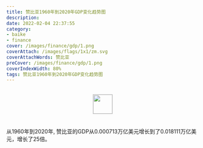 ```yaml
---
title: 赞比亚1960年到2020年GDP变化趋势图
description: 
date: 2022-02-04 22:37:55
category:
- baike
- finance
cover: /images/finance/gdp/1.png
coverAttach: /images/flags/1x1/zm.svg
coverAttachWords: 赞比亚
preCover: /images/finance/gdp/1.png
coverIndexWidth: 80%
tags: 赞比亚1960年到2020年GDP变化趋势图
---
```




<script src="/assets/js/charts/chart.js"></script>

<div style="text-align: center; margin: 30px 0; ">
    <img src="/images/flags/1x1/zm.svg" style="width: 50px; border: 1px solid #cccccc; ">
</div>

<div style="width: 98%; margin: 0 0 35px 0; ">
    <canvas id="myChart"></canvas>
</div>

<div>
<p class="paragraph">从1960年到2020年, 赞比亚的GDP从0.000713万亿美元增长到了0.018111万亿美元，增长了25倍。</p>
</div>

<script>

    const dataGdp = {
        labels: [1960, 1961, 1962, 1963, 1964, 1965, 1966, 1967, 1968, 1969, 1970, 1971, 1972, 1973, 1974, 1975, 1976, 1977, 1978, 1979, 1980, 1981, 1982, 1983, 1984, 1985, 1986, 1987, 1988, 1989, 1990, 1991, 1992, 1993, 1994, 1995, 1996, 1997, 1998, 1999, 2000, 2001, 2002, 2003, 2004, 2005, 2006, 2007, 2008, 2009, 2010, 2011, 2012, 2013, 2014, 2015, 2016, 2017, 2018, 2019, 2020],
        datasets: [{
            label: '(万亿美元)  •  即刻编程  •  cn.hongkezhang.com',
            backgroundColor: 'rgb(0 0 128)',
            borderColor: 'rgb(0 0 128)',
            data: [0.000713, 0.000696, 0.000693, 0.000719, 0.000839, 0.001083, 0.001264, 0.001368, 0.001606, 0.001966, 0.001825, 0.001687, 0.001911, 0.002269, 0.003122, 0.002619, 0.002747, 0.002483, 0.002813, 0.003326, 0.003830, 0.003873, 0.003995, 0.003216, 0.002739, 0.002281, 0.001662, 0.002270, 0.003714, 0.003999, 0.003285, 0.003379, 0.003182, 0.003273, 0.003657, 0.003807, 0.003597, 0.004303, 0.003538, 0.003404, 0.003601, 0.004094, 0.004194, 0.004902, 0.006221, 0.008332, 0.012757, 0.014057, 0.017911, 0.015328, 0.020266, 0.023460, 0.025503, 0.028037, 0.027141, 0.021251, 0.020958, 0.025874, 0.026312, 0.023309, 0.018111],
            barPercentage: 0.3
        }]
    };

    const config = {
        type: 'line',
        data: dataGdp,
        options: {
            series: [
                {
                    barWidth: '20%'
                }
            ]
        }
    };

    const myChart = new Chart(
        document.getElementById('myChart'),
        config
    );
</script>
